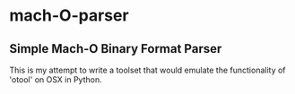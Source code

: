 # mach-O-parser
Simple Mach-O Binary Format Parser
----------------------------------
This is my attempt to write a toolset that would emulate the functionality of 'otool' on OSX in Python.
